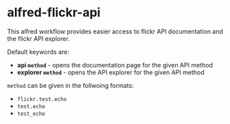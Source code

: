 # alfred-flickr-api
This alfred workflow provides easier access to flickr API documentation and the flickr API explorer.

Default keywords are:
  * **api `method`** - opens the documentation page for the given API method
  * **explorer `method`** - opens the API explorer for the given API method

`method` can be given in the follwoing formats:
  * `flickr.test.echo`
  * `test.echo`
  * `test_echo`

